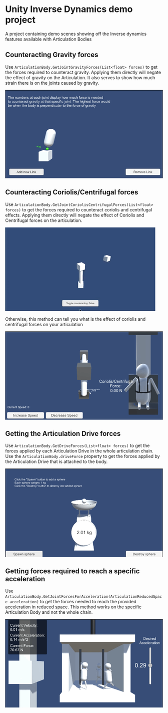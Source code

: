 # Unity Inverse Dynamics demo project

A project containing demo scenes showing off the Inverse dynamics features available with Articulation Bodies

## Counteracting Gravity forces

Use `ArticulationBody.GetJointGravityForces(List<float> forces)` to get the forces required to counteract gravity. Applying them directly will negate the effect of gravity on the Articulation. It also serves to show how much strain there is on the joints caused by gravity. 

![ID Gravity Demo](/Demo_gifs/ID_GravityForces_Demo.gif)

## Counteracting Coriolis/Centrifugal forces

Use `ArticulationBody.GetJointCoriolisCentrifugalForces(List<float> forces)` to get the forces required to counteract coriolis and centrifugal effects. Applying them directly will negate the effect of Coriolis and Centrifugal forces on the articulation. 

![ID Coriolis Applied](/Demo_gifs/ID_ApplyingCoriolisForces.gif)

Otherwise, this method can tell you what is the effect of coriolis and centrifugal forces on your articulation

![ID Coriolis Centrifugal Demo](/Demo_gifs/ID_CoriolisCentrifugal_Demo.gif)

## Getting the Articulation Drive forces

Use `ArticulationBody.GetDriveForces(List<float> forces)` to get the forces applied by each Articulation Drive in the whole articulation chain. \
Use the `ArticulationBody.driveForce` property to get the forces applied by the Articulation Drive that is attached to the body.

![ID Drive forces Demo](/Demo_gifs/ID_DriveForces_Demo.gif)

## Getting forces required to reach a specific acceleration

Use `ArticulationBody.GetJointForcesForAcceleration(ArticulationReducedSpace acceleration)` to get the forces needed to reach the provided acceleration in reduced space. This method works on the specific Articulation Body and not the whole chain. 

![ID Forces For acceleration](/Demo_gifs/ID_ForcesForAcceleration_Demo.gif)
